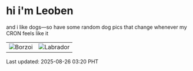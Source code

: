 # hi i'm Leoben

and i like dogs—so have some random dog pics that change whenever my CRON feels like it

|  |  |
|--------|----------|
| ![Borzoi](https://random-dog-vercel.vercel.app/api/random-borzoi?v=1756149632) | ![Labrador](https://random-dog-vercel.vercel.app/api/random-labrador?v=1756149632) |

Last updated: 2025-08-26 03:20 PHT
